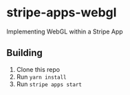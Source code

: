 # stripe-apps-webgl

Implementing WebGL within a Stripe App

## Building

1. Clone this repo
2. Run `yarn install`
3. Run `stripe apps start`

